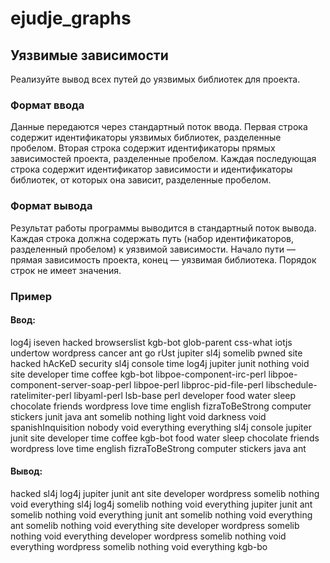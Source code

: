 # ejudje_graphs
## Уязвимые зависимости
Реализуйте вывод всех путей до уязвимых библиотек для проекта.
### Формат ввода
Данные передаются через стандартный поток ввода.
Первая строка содержит идентификаторы уязвимых библиотек, разделенные пробелом.
Вторая строка содержит идентификаторы прямых зависимостей проекта, разделенные пробелом.
Каждая последующая строка содержит идентификатор зависимости и идентификаторы библиотек, от которых она зависит, разделенные пробелом.
### Формат вывода
Результат работы программы выводится в стандартный поток вывода.
Каждая строка должна содержать путь (набор идентификаторов, разделенный пробелом) к уязвимой зависимости.
Начало пути — прямая зависимость проекта, конец — уязвимая библиотека.
Порядок строк не имеет значения.
### Пример
#### Ввод:
log4j iseven hacked browserslist kgb-bot glob-parent css-what iotjs undertow wordpress cancer ant go rUst
jupiter sl4j somelib pwned site hacked hAcKeD security
sl4j console time log4j
jupiter junit
nothing void
site developer time coffee
kgb-bot libpoe-component-irc-perl libpoe-component-server-soap-perl libpoe-perl libproc-pid-file-perl libschedule-ratelimiter-perl libyaml-perl lsb-base perl
developer food water sleep chocolate friends wordpress love time english fizraToBeStrong computer stickers
junit java ant
somelib nothing
light void
darkness void
spanishInquisition nobody
void everything
everything sl4j console jupiter junit site developer time coffee kgb-bot food water sleep chocolate friends wordpress love time english fizraToBeStrong computer stickers java ant
#### Вывод:
hacked
sl4j log4j
jupiter junit ant
site developer wordpress
somelib nothing void everything sl4j log4j
somelib nothing void everything jupiter junit ant
somelib nothing void everything junit ant
somelib nothing void everything ant
somelib nothing void everything site developer wordpress
somelib nothing void everything developer wordpress
somelib nothing void everything wordpress
somelib nothing void everything kgb-bo
